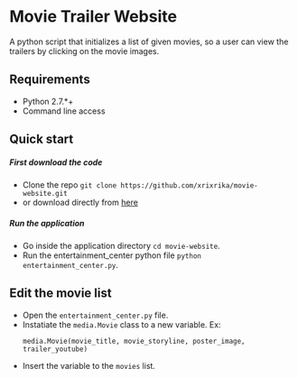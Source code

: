 # Movie Trailer Website 
A python script that initializes a list of given movies, so a user can view the trailers by clicking on the movie images. 

## Requirements
* Python 2.7.*+
* Command line access 

## Quick start

##### First download the code
* Clone the repo `git clone https://github.com/xrixrika/movie-website.git` 
* or download directly from [here](https://github.com/xrixrika/movie-website/archive/master.zip)

##### Run the application 
* Go inside the application directory `cd movie-website`.
* Run the entertainment_center python file `python entertainment_center.py`.

## Edit the movie list 
* Open the `entertainment_center.py` file.
* Instatiate the `media.Movie` class to a new variable. Ex:
    ```            
    media.Movie(movie_title, movie_storyline, poster_image, trailer_youtube)
    ```
* Insert the variable to the `movies` list.
